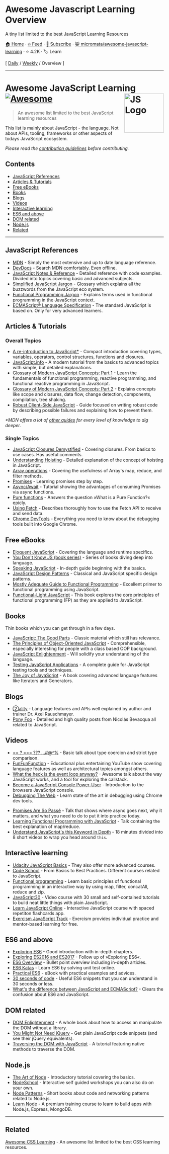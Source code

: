 # Awesome Javascript Learning Overview

A tiny list limited to the best JavaScript Learning Resources

[🏠 Home](/README.md) · [🔥 Feed](https://test.trackawesomelist.com/micromata/awesome-javascript-learning/rss.xml) · [📮 Subscribe](https://trackawesomelist.us17.list-manage.com/subscribe?u=d2f0117aa829c83a63ec63c2f&id=36a103854c) · [😺 micromata/awesome-javascript-learning](https://github.com/micromata/awesome-javascript-learning) · ⭐ 4.2K · 🏷️ Learn

[ [Daily](/content/micromata/awesome-javascript-learning/README.md) / [Weekly](/content/micromata/awesome-javascript-learning/week/README.md) / Overview ]

---

# Awesome JavaScript Learning [![Awesome](https://awesome.re/badge.svg)](https://awesome.re) <img src="https://cdn.rawgit.com/voodootikigod/logo.js/master/js.svg" width="125" align="right" alt="JS Logo">

> An awesome list limited to the best JavaScript learning resources

This list is mainly about JavaScript - the language. Not about APIs, tooling, frameworks or other aspects of todays JavaScript ecosystem.

*Please read the [contribution guidelines](https://github.com/micromata/awesome-javascript-learning/blob/master/readme.md/.github/contributing.md) before contributing.*

## Contents

*   [JavaScript References](#javascript-references)
*   [Articles & Tutorials](#articles--tutorials)
*   [Free eBooks](#free-ebooks)
*   [Books](#books)
*   [Blogs](#blogs)
*   [Videos](#videos)
*   [Interactive learning](#interactive-learning)
*   [ES6 and above](#es6-and-above)
*   [DOM related](#dom-related)
*   [Node.js](#nodejs)
*   [Related](#related)

***

## JavaScript References

*   [MDN](https://developer.mozilla.org/docs/Web/JavaScript/Reference) - Simply the most extensive and up to date language reference.
*   [DevDocs](http://devdocs.io/javascript) - Search MDN comfortably. Even offline.
*   [JavaScript Notes & Reference](https://wesbos.com/javascript) - Detailed reference with code examples. Divided into topics covering basic and advanced subjects.
*   [Simplified JavaScript Jargon](http://jargon.js.org) - Glossary which explains all the buzzwords from the JavaScript eco system.
*   [Functional Programming Jargon](https://functional.works-hub.com/blog/Functional-Programming-Jargon) - Explains terms used in functional programming in the JavaScript context.
*   [ECMAScript® Language Specification](http://ecma-international.org/publications/standards/Ecma-262.htm) - The standard JavaScript is based on. Only for very advanced learners.

## Articles & Tutorials

### Overall Topics

*   [A re-introduction to JavaScript\*](https://developer.mozilla.org/en-US/docs/Web/JavaScript/A_re-introduction_to_JavaScript) - Compact introduction covering types, variables, operators, control structures, functions and closures.
*   [JavaScript.info](http://javascript.info) - A modern tutorial from the basics to advanced topics with simple, but detailed explanations.
*   [Glossary of Modern JavaScript Concepts: Part 1](https://auth0.com/blog/glossary-of-modern-javascript-concepts/) - Learn the fundamentals of functional programming, reactive programming, and functional reactive programming in JavaScript.
*   [Glossary of Modern JavaScript Concepts: Part 2](https://auth0.com/blog/glossary-of-modern-javascript-concepts-part-2/) -  Explains concepts like scope and closures, data flow, change detection, components, compilation, tree shaking.
*   [Robust Client-Side JavaScript](https://molily.de/robust-javascript/) - Guide focused on writing robust code by describing possible failures and explaining how to prevent them.

*\*MDN offers a lot of [other guides](https://developer.mozilla.org/en-US/docs/Web/JavaScript/Guide) for every level of knowledge to dig deeper.*

### Single Topics

*   [JavaScript Closures Demystified](https://www.sitepoint.com/javascript-closures-demystified/) - Covering closures. From basics to use cases. Has useful comments.
*   [Understanding Hoisting](https://scotch.io/tutorials/understanding-hoisting-in-javascript) - Detailed explanation of the concept of hoisting in JavaScript.
*   [Array operations](https://danmartensen.svbtle.com/javascripts-map-reduce-and-filter) - Covering the usefulness of Array's map, reduce, and filter methods.
*   [Promises](http://www.sohamkamani.com/blog/2016/08/28/incremenal-tutorial-to-promises/) - Learning promises step by step.
*   [Async/Await](https://hackernoon.com/6-reasons-why-javascripts-async-await-blows-promises-away-tutorial-c7ec10518dd9) - Tutorial showing the advantages of consuming Promises via async functions.
*   [Pure functions](https://medium.com/javascript-scene/master-the-javascript-interview-what-is-a-pure-function-d1c076bec976) - Answers the question »What is a Pure Function?« epicly.
*   [Using Fetch](https://developer.mozilla.org/en-US/docs/Web/API/Fetch_API/Using_Fetch) - Describes thoroughly how to use the Fetch API to receive and send data.
*   [Chrome DevTools](https://developers.google.com/web/tools/chrome-devtools/) - Everything you need to know about the debugging tools built into Google Chrome.

## Free eBooks

*   [Eloquent JavaScript](http://eloquentjavascript.net) - Covering the language and runtime specifics.
*   [You Don't Know JS (book series)](https://github.com/getify/You-Dont-Know-JS) - Series of books diving deep into language.
*   [Speaking JavaScript](http://speakingjs.com) - In-depth guide beginning with the basics.
*   [JavaScript Design Patterns](http://addyosmani.com/resources/essentialjsdesignpatterns/book/) - Classical and JavaScript specific design patterns.
*   [Mostly Adequate Guide to Functional Programming](https://mostly-adequate.gitbooks.io/mostly-adequate-guide/) - Excellent primer to functional programming using JavaScript.
*   [Functional-Light JavaScript](https://github.com/getify/Functional-Light-JS) - This book explores the core principles of functional programming (FP) as they are applied to JavaScript.

## Books

Thin books which you can get through in a few days.

*   [JavaScript: The Good Parts](http://shop.oreilly.com/product/9780596517748.do) - Classic material which still has relevance.
*   [The Principles of Object-Oriented JavaScript](https://www.nostarch.com/oojs) - Comprehensible, especially interesting for people with a class based OOP background.
*   [JavaScript Enlightenment](http://shop.oreilly.com/product/0636920027713.do) - Will solidify your understanding of the language.
*   [Testing JavaScript Applications](https://www.manning.com/books/testing-javascript-applications) - A complete guide for JavaScript testing tools and techniques.
*   [The Joy of JavaScript](https://www.manning.com/books/the-joy-of-javascript) - A book covering advanced language features like Iterators and Generators.

## Blogs

*   [②ality](http://www.2ality.com) - Language features and APIs well explained by author and trainer Dr. Axel Rauschmayer.
*   [Pony Foo](https://ponyfoo.com) - Detailed and high quality posts from Nicolás Bevacqua all related to JavaScript.

## Videos

<!--lint ignore no-repeat-punctuation-->

*   [== ? === ??? ...#@^%](https://www.youtube.com/watch?v=qGyqzN0bjhc) - Basic talk about type coercion and strict type comparison.
*   [FunFunFunction](https://www.youtube.com/channel/UCO1cgjhGzsSYb1rsB4bFe4Q) - Educational plus entertaining YouTube show covering language features as well as architectural topics amongst others.
*   [What the heck is the event loop anyway?](http://latentflip.com/loupe/?code=JC5vbignYnV0dG9uJywgJ2NsaWNrJywgZnVuY3Rpb24gb25DbGljaygpIHsKICAgIHNldFRpbWVvdXQoZnVuY3Rpb24gdGltZXIoKSB7CiAgICAgICAgY29uc29sZS5sb2coJ1lvdSBjbGlja2VkIHRoZSBidXR0b24hJyk7ICAgIAogICAgfSwgMjAwMCk7Cn0pOwoKY29uc29sZS5sb2coIkhpISIpOwoKc2V0VGltZW91dChmdW5jdGlvbiB0aW1lb3V0KCkgewogICAgY29uc29sZS5sb2coIkNsaWNrIHRoZSBidXR0b24hIik7Cn0sIDUwMDApOwoKY29uc29sZS5sb2coIldlbGNvbWUgdG8gbG91cGUuIik7!!!PGJ1dHRvbj5DbGljayBtZSE8L2J1dHRvbj4%3D) - Awesome talk about the way JavaScript works, and a tool for exploring the callstack.
*   [Become a JavaScript Console Power-User](https://www.youtube.com/watch?v=4mf_yNLlgic) - Introduction to the browsers JavaScript console.
*   [Debugging The Web](https://www.youtube.com/watch?v=HF1luRD4Qmk) - Learn state of the art in debugging using Chrome dev tools.

<!--lint ignore no-dead-urls-->

*   [Promises Are So Passé](https://vimeo.com/181328943) - Talk that shows where async goes next, why it matters, and what you need to do to put it into practice today.
*   [Learning Functional Programming with JavaScript](https://www.youtube.com/watch?v=e-5obm1G_FY) - Talk containing the best explanation of map/reduce.
*   [Understand JavaScript's this Keyword in Depth](https://egghead.io/courses/understand-javascript-s-this-keyword-in-depth) - 18 minutes divided into 8 short videos to wrap you head around `this`.

## Interactive learning

*   [Udacity JavaScript Basics](https://www.udacity.com/course/javascript-basics--ud804) - They also offer more advanced courses.
*   [Code School](https://www.codeschool.com/learn/javascript) - From Basics to Best Practices. Different courses related to JavaScript.
*   [Functional programming](http://reactivex.io/learnrx/) - Learn basic principles of functional programming in an interactive way by using map, filter, concatAll, reduce and zip.
*   [JavaScript30](https://javascript30.com) - Video course with 30 small and self-contained tutorials to build neat little things with plain JavaScript.
*   [Learn JavaScript Online](https://learnjavascript.online) - Interactive JavaScript course with spaced repetiton flashcards app.
*   [Exercism JavaScript Track](https://exercism.io/tracks/javascript) - Exercism provides individual practice and mentor-based learning for free.

## ES6 and above

*   [Exploring ES6](http://exploringjs.com/es6.html) - Good introduction with in-depth chapters.
*   [Exploring ES2016 and ES2017](http://exploringjs.com/es2016-es2017.html) - Follow up of »Exploring ES6«.
*   [ES6 Overview](https://ponyfoo.com/articles/es6) - Bullet point overview including in-depth articles.
*   [ES6 Katas](http://es6katas.org) - Learn ES6 by solving unit test online.
*   [Practical ES6](https://github.com/mjavascript/practical-es6) - eBook with practical examples and advices.
*   [30 seconds of code](https://github.com/Chalarangelo/30-seconds-of-code) - Useful ES6 snippets that you can understand in 30 seconds or less.
*   [What's the difference between JavaScript and ECMAScript?](https://www.freecodecamp.org/news/whats-the-difference-between-javascript-and-ecmascript-cba48c73a2b5/) - Clears the confusion about ES6 and JavaScript.

## DOM related

*   [DOM Enlightenment](http://domenlightenment.com) - A whole book about how to access an manipulate the DOM without a library.
*   [You Might Not Need jQuery](http://youmightnotneedjquery.com) - Get plain JavaScript code snippets (and see their jQuery equivalents).
*   [Traversing the DOM with JavaScript](https://zellwk.com/blog/dom-traversals/) - A tutorial featuring native methods to traverse the DOM.

## Node.js

*   [The Art of Node](https://github.com/maxogden/art-of-node#readme) - Introductory tutorial covering the basics.
*   [NodeSchool](https://nodeschool.io) - Interactive self guided workshops you can also do on your own.
*   [Node Patterns](http://nodepatternsbooks.com) - Short books about code and networking patterns related to Node.js.
*   [Learn Node](https://learnnode.com) - A premium training course to learn to build apps with Node.js, Express, MongoDB.

***

## Related

[Awesome CSS Learning](https://github.com/micromata/awesome-css-learning) - An awesome list limited to the best CSS learning resources.

